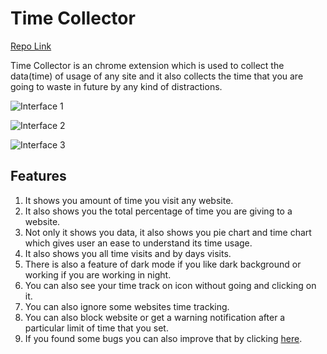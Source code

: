 # Time Collector

[Repo Link](https://github.com/Ch0ubey/mritunjay_20117080)

Time Collector is an chrome extension which is used to collect the data(time) of usage of any site and it also collects the time that you are going to waste in future by any kind of distractions.

![Interface 1](https://drive.google.com/file/d/1Ykow1tD-TXMlXbyWDqOJJ_uDY3Tx3ZSg/view?usp=sharing)

![Interface 2](https://drive.google.com/file/d/1urIbjz17jRArOICdB-ZWpa4WUMZYXo1W/view?usp=sharing)

![Interface 3](https://drive.google.com/file/d/1w1xKYy-KfemQQvl4KKRxdNWALLhcqe0D/view?usp=sharing)

## Features

1. It shows you amount of time you visit any website.
2. It also shows you the total percentage of time you are   giving to a website.
3. Not only it shows you data, it also shows you pie chart and time chart which gives user an ease to understand its time usage.
4. It also shows you all time visits and by days visits.
5. There is also a feature of dark mode if you like dark background or working if you are working in night.
6. You can also see your time track on icon without going and clicking on it.
7. You can also ignore some websites time tracking.
8. You can also block website or get a warning notification after a particular limit of time that you set.
9. If you found some bugs you can also improve that by clicking [here](https://github.com/Ch0ubey/mritunjay_20117080/issues).